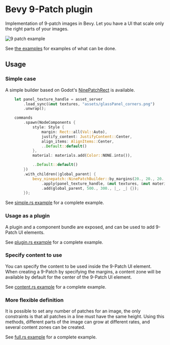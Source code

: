 # Bevy 9-Patch plugin

Implementation of 9-patch images in Bevy. Let you have a UI that scale only the right parts of your images.

![9 patch example](https://raw.githubusercontent.com/mockersf/bevy_extra/master/bevy_ninepatch/result.png)

See [the examples](https://github.com/mockersf/bevy_extra/tree/master/bevy_ninepatch/examples) for examples of what can be done.

## Usage

### Simple case

A simple builder based on Godot's [NinePatchRect](https://docs.godotengine.org/en/3.2/classes/class_ninepatchrect.html) is available.

```rust
    let panel_texture_handle = asset_server
        .load_sync(&mut textures, "assets/glassPanel_corners.png")
        .unwrap();

    commands
        .spawn(NodeComponents {
            style: Style {
                margin: Rect::all(Val::Auto),
                justify_content: JustifyContent::Center,
                align_items: AlignItems::Center,
                ..Default::default()
            },
            material: materials.add(Color::NONE.into()),

            ..Default::default()
        })
        .with_children(|global_parent| {
            bevy_ninepatch::NinePatchBuilder::by_margins(20., 20., 20., 20.)
                .apply(panel_texture_handle, &mut textures, &mut materials)
                .add(global_parent, 500., 300., |_, _| {});
        });
```

See [simple.rs example](https://github.com/mockersf/bevy_extra/blob/master/bevy_ninepatch/examples/simple.rs) for a complete example.

### Usage as a plugin

A plugin and a component bundle are exposed, and can be used to add 9-Patch UI elements.

See [plugin.rs example](https://github.com/mockersf/bevy_extra/blob/master/bevy_ninepatch/examples/plugin.rs) for a complete example.

### Specify content to use

You can specify the content to be used inside the 9-Patch UI element. When creating a 9-Patch by specifying the margins, a content zone will be available by default for the center of the 9-Patch UI element.

See [content.rs example](https://github.com/mockersf/bevy_extra/blob/master/bevy_ninepatch/examples/content.rs) for a complete example.

### More flexible definition

It is possible to set any number of patches for an image, the only constraints is that all patches in a line must have the same height. Using this methods, different parts of the image can grow at different rates, and several content zones can be created.

See [full.rs example](https://github.com/mockersf/bevy_extra/blob/master/bevy_ninepatch/examples/full.rs) for a complete example.
